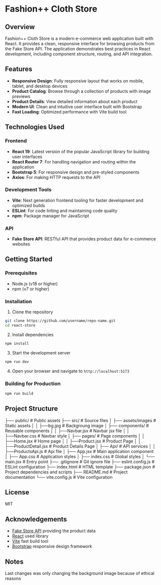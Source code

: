 # Fashion++ Cloth Store

## Overview
Fashion++ Cloth Store is a modern e-commerce web application built with React. It provides a clean, responsive interface for browsing products from the Fake Store API. The application demonstrates best practices in React development, including component structure, routing, and API integration.

## Features
- **Responsive Design**: Fully responsive layout that works on mobile, tablet, and desktop devices
- **Product Catalog**: Browse through a collection of products with image previews
- **Product Details**: View detailed information about each product
- **Modern UI**: Clean and intuitive user interface built with Bootstrap
- **Fast Loading**: Optimized performance with Vite build tool

## Technologies Used

### Frontend
- **React 19**: Latest version of the popular JavaScript library for building user interfaces
- **React Router 7**: For handling navigation and routing within the application
- **Bootstrap 5**: For responsive design and pre-styled components
- **Axios**: For making HTTP requests to the API

### Development Tools
- **Vite**: Next generation frontend tooling for faster development and optimized builds
- **ESLint**: For code linting and maintaining code quality
- **npm**: Package manager for JavaScript

### API
- **Fake Store API**: RESTful API that provides product data for e-commerce websites

## Getting Started

### Prerequisites
- Node.js (v18 or higher)
- npm (v7 or higher)

### Installation

1. Clone the repository
```bash
git clone https://github.com/username/repo-name.git
cd react-store
```

2. Install dependencies
```bash
npm install
```

3. Start the development server
```bash
npm run dev
```

4. Open your browser and navigate to `http://localhost:5173`

### Building for Production

```bash
npm run build
```


## Project Structure
├── public/                          # Public assets
├── src/                             # Source files
│   ├── assets/images                # Static assets
│   │   ├──bg.jpg                    # Backgroung image
│   ├── components/                  # Reusable components
│   │   ├──Navbar.jsx                # Navbar jsx file
│   │   ├──Navbar.css                # Navbar style
│   ├── pages/                       # Page components
│   │   ├──Home.jsx                  # Home page
│   │   ├──Product.jsx               # Product Page
│   │   ├──ProductDetail.jsx         # Product Details Page
│   ├── Api/                         # API services
│   │   ├──ProductsApi.js            # Api file
│   ├── App.jsx                      # Main application component
│   ├── App.css                      # Application styles
│   ├── index.css                    # Global styles
│   └── main.jsx                     # Entry point
├── .gitignore                       # Git ignore file
├── eslint.config.js                 # ESLint configuration
├── index.html                       # HTML template
├── package.json                     # Project dependencies and scripts
├── README.md                        # Project documentation
└── vite.config.js                   # Vite configuration


## License
MIT

## Acknowledgements
- [Fake Store API](https://fakestoreapi.com/)  providing the product data
- [React](https://reactjs.org/) used library
- [Vite](https://vitejs.dev/) fast build tool
- [Bootstrap](https://getbootstrap.com/) responsive design framework


## Notes
Last changes was only changing the background image because of ethical reasons
